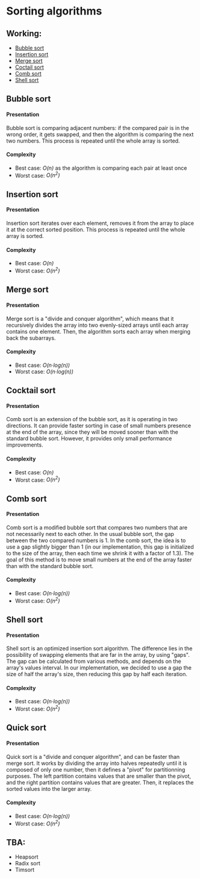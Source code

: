 # Sorting algorithms

## Working:

* [Bubble sort](#bubble-sort)
* [Insertion sort](#insertion-sort)
* [Merge sort](#merge-sort)
* [Coctail sort](#cocktail-sort)
* [Comb sort](#comb-sort)
* [Shell sort](#shell-sort)

## Bubble sort
#### Presentation
Bubble sort is comparing adjacent numbers: if the compared pair is in the wrong order, it gets swapped, and then the algorithm is comparing the next two numbers. This process is repeated until the whole array is sorted.
#### Complexity
* Best case: *O(n)* as the algorithm is comparing each pair at least once
* Worst case: *O(n<sup>2</sup>)*

## Insertion sort
#### Presentation
Insertion sort iterates over each element, removes it from the array to place it at the correct sorted position. This process is repeated until the whole array is sorted.
#### Complexity
* Best case: *O(n)* 
* Worst case: *O(n<sup>2</sup>)*

## Merge sort
#### Presentation
Merge sort is a "divide and conquer algorithm", which means that it recursively divides the array into two evenly-sized arrays until each array contains one element. Then, the algorithm sorts each array when merging back the subarrays.
#### Complexity
* Best case: *O(n·log(n))* 
* Worst case: *O(n·log(n))*

## Cocktail sort
#### Presentation
Comb sort is an extension of the bubble sort, as it is operating in two directions. It can provide faster sorting in case of small numbers presence at the end of the array, since they will be moved sooner than with the standard bubble sort. However, it provides only small performance improvements.
#### Complexity
* Best case: *O(n)* 
* Worst case: *O(n<sup>2</sup>)*

## Comb sort
#### Presentation
Comb sort is a modified bubble sort that compares two numbers that are not necessarily next to each other. In the usual bubble sort, the gap between the two compared numbers is 1. In the comb sort, the idea is to use a gap slightly bigger than 1 (in our implementation, this gap is initialized to the size of the array, then each time we shrink it with a factor of 1.3). The goal of this method is to move small numbers at the end of the array faster than with the standard bubble sort.
#### Complexity
* Best case: *O(n·log(n))* 
* Worst case: *O(n<sup>2</sup>)*

## Shell sort
#### Presentation
Shell sort is an optimized insertion sort algorithm. The difference lies in the possibility of swapping elements that are far in the array, by using "gaps". The gap can be calculated from various methods, and depends on the array's values interval. In our implementation, we decided to use a gap the size of half the array's size, then reducing this gap by half each iteration.
#### Complexity
* Best case: *O(n·log(n))* 
* Worst case: *O(n<sup>2</sup>)*

## Quick sort
#### Presentation
Quick sort is a "divide and conquer algorithm", and can be faster than merge sort. It works by dividing the array into halves repeatedly until it is composed of only one number, then it defines a "pivot" for partitionning purposes. The left partition contains values that are smaller than the pivot, and the right partition contains values that are greater. Then, it replaces the sorted values into the larger array.
#### Complexity
* Best case: *O(n·log(n))* 
* Worst case: *O(n<sup>2</sup>)*

## TBA:

* Heapsort
* Radix sort
* Timsort
